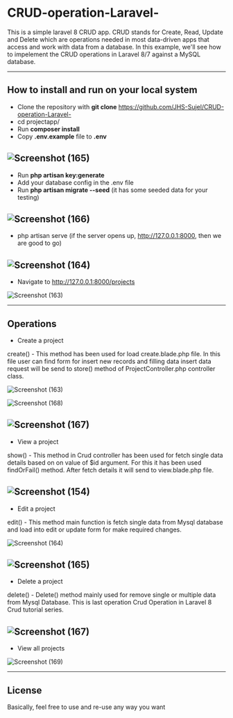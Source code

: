 # CRUD-operation-Laravel-

This is a simple laravel 8 CRUD app.
CRUD stands for Create, Read, Update and Delete which are operations needed in most data-driven apps that access and work with data from a database. 
In this example, we'll see how to impelement the CRUD operations in Laravel 8/7 against a MySQL database.


---



## How to install and run on your local system

- Clone the repository with __git clone__ https://github.com/JHS-Sujel/CRUD-operation-Laravel-
- cd projectapp/
- Run __composer install__
- Copy __.env.example__ file to __.env__

![Screenshot (165)](https://user-images.githubusercontent.com/73945266/104888746-5bcc9500-5997-11eb-8519-77ca5e5f7cb2.png)
---

- Run __php artisan key:generate__
- Add your database config in the .env file
- Run __php artisan migrate --seed__ (it has some seeded data for your testing)

![Screenshot (166)](https://user-images.githubusercontent.com/73945266/104888884-933b4180-5997-11eb-849d-308ad4d23de2.png)
---

- php artisan serve (if the server opens up, http://127.0.0.1:8000,  then we are good to go)

![Screenshot (164)](https://user-images.githubusercontent.com/73945266/104888559-19a35380-5997-11eb-813b-a60512b9ccf5.png)
---

- Navigate to http://127.0.0.1:8000/projects

![Screenshot (163)](https://user-images.githubusercontent.com/73945266/104888312-c3ceab80-5996-11eb-9de7-4a81efe21dce.png)



---


## Operations
- Create a project

create() - This method has been used for load create.blade.php file. In this file user can find form for insert new records and 
filling data insert data request will be send to store() method of ProjectController.php controller class.

![Screenshot (163)](https://user-images.githubusercontent.com/73945266/104889413-663b5e80-5998-11eb-918f-889dde0c6d19.png)

![Screenshot (168)](https://user-images.githubusercontent.com/73945266/104889693-c6320500-5998-11eb-8148-cd9ba5df42dc.png)

![Screenshot (167)](https://user-images.githubusercontent.com/73945266/104889821-eb267800-5998-11eb-9ee9-ad53dddf7e2e.png)
---

- View a project

show() - This method in Crud controller has been used for fetch single data details based on on value of $id argument. 
For this it has been used findOrFail() method. After fetch details it will send to view.blade.php file.

![Screenshot (154)](https://user-images.githubusercontent.com/73945266/104890388-b36c0000-5999-11eb-8df8-45e9449ea245.png)
---

- Edit a project

edit() - This method main function is fetch single data from Mysql database and load into edit or update form for make required changes.

![Screenshot (164)](https://user-images.githubusercontent.com/73945266/104890141-57a17700-5999-11eb-8a37-5a4df7b997f2.png)

![Screenshot (165)](https://user-images.githubusercontent.com/73945266/104890224-7a339000-5999-11eb-949d-e197f72b5bd6.png)
---

- Delete a project

delete() - Delete() method mainly used for remove single or multiple data from Mysql Database. This is last operation Crud Operation in Laravel 8 Crud tutorial series.

![Screenshot (167)](https://user-images.githubusercontent.com/73945266/104889015-c1208600-5997-11eb-85b2-c9582b2bed60.png)
---

- View all projects

![Screenshot (169)](https://user-images.githubusercontent.com/73945266/104890649-0e055c00-599a-11eb-8a4c-9c213d6413bf.png)


---


## License

Basically, feel free to use and re-use any way you want


